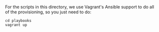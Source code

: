 For the scripts in this directory, we use Vagrant's Ansible support to do all of
the provisioning, so you just need to do:

    cd playbooks
    vagrant up

